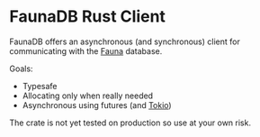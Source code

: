 # FaunaDB Rust Client

FaunaDB offers an asynchronous (and synchronous) client for communicating with
the [Fauna](https://fauna.com) database.

Goals:

- Typesafe
- Allocating only when really needed
- Asynchronous using futures (and [Tokio](https://tokio.rs))

The crate is not yet tested on production so use at your own risk.
